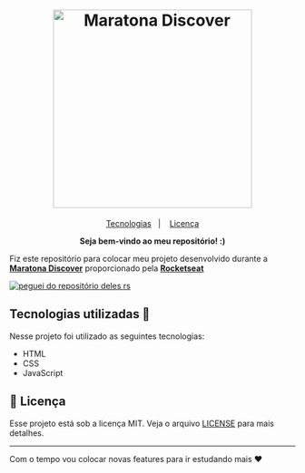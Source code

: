 
<h1 align="center">
     <a href="https://rocketseat.com.br" target="_blank"> 
       <img alt="Maratona Discover" title="#MaratonaDiscover" src="https://svgshare.com/i/Tno.svg" width="350px" />
    </a>
  </h1>
  
<p align="center">
  <a href="#tecnologias">Tecnologias</a>&nbsp;&nbsp;&nbsp;|&nbsp;&nbsp;&nbsp;
  <a href="#memo-licença">Licença</a>
</p>

<div align="center"><strong>Seja bem-vindo ao meu repositório! :)</strong></div>

Fiz este repositório para colocar meu projeto desenvolvido durante a **[Maratona Discover](https://maratonadiscover.rocketseat.com.br/maratona/aula-01)** proporcionado pela **[Rocketseat](https://rocketseat.com.br/)**

<a href="https://rocketseat.com.br" target="_blank">![peguei do repositório deles rs](https://raw.githubusercontent.com/rocketseat-education/maratona-discover-01/main/.github/devfinances.png)</a>

<h2 id="tecnologias">Tecnologias utilizadas 🚀</h2>
Nesse projeto foi utilizado as seguintes tecnologias:

- HTML
- CSS
- JavaScript

## :memo: Licença

Esse projeto está sob a licença MIT. Veja o arquivo [LICENSE](LICENSE.md) para mais detalhes.

---
Com o tempo vou colocar novas features para ir estudando mais ♥




